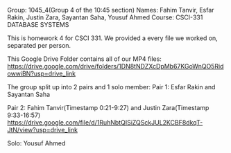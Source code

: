 Group: 1045_4(Group 4 of the 10:45 section)
Names: Fahim Tanvir, Esfar Rakin, Justin Zara, Sayantan Saha, Yousuf Ahmed
Course: CSCI-331 DATABASE SYSTEMS

This is homework 4 for CSCI 331. We provided a every file we worked on, separated per person. 

This Google Drive Folder contains all of our MP4 files:
https://drive.google.com/drive/folders/1DN8tNDZXcDpMb67KGoWnQO5RidowwiBN?usp=drive_link


The group split up into 2 pairs and 1 solo member:
Pair 1: Esfar Rakin and Sayantan Saha

Pair 2: Fahim Tanvir(Timestamp 0:21-9:27) and Justin Zara(Timestamp 9:33-16:57)
https://drive.google.com/file/d/1RuhNbtQISiZQSckJUL2KCBF8dkqT-JtN/view?usp=drive_link


Solo: Yousuf Ahmed

